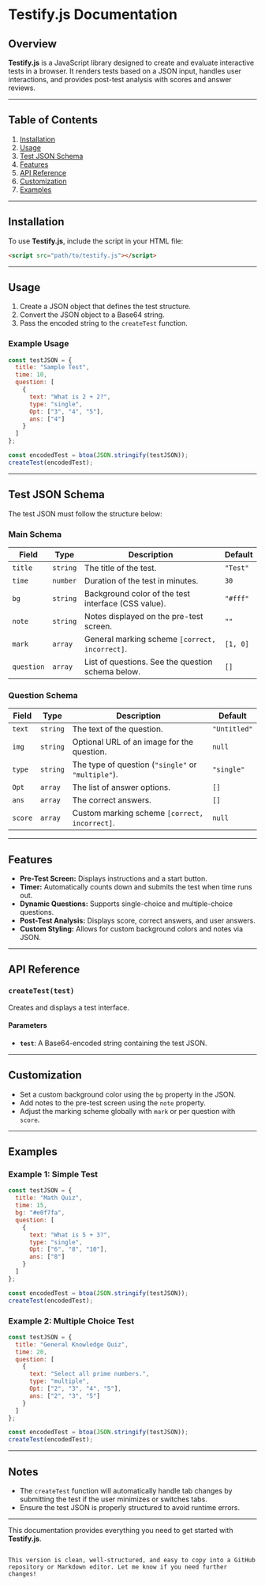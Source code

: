 
# Testify.js Documentation

## Overview
**Testify.js** is a JavaScript library designed to create and evaluate interactive tests in a browser. It renders tests based on a JSON input, handles user interactions, and provides post-test analysis with scores and answer reviews.

---

## Table of Contents
1. [Installation](#installation)
2. [Usage](#usage)
3. [Test JSON Schema](#test-json-schema)
4. [Features](#features)
5. [API Reference](#api-reference)
6. [Customization](#customization)
7. [Examples](#examples)

---

## Installation
To use **Testify.js**, include the script in your HTML file:

```html
<script src="path/to/testify.js"></script>
```

---

## Usage
1. Create a JSON object that defines the test structure.
2. Convert the JSON object to a Base64 string.
3. Pass the encoded string to the `createTest` function.

### Example Usage
```javascript
const testJSON = {
  title: "Sample Test",
  time: 10,
  question: [
    {
      text: "What is 2 + 2?",
      type: "single",
      Opt: ["3", "4", "5"],
      ans: ["4"]
    }
  ]
};

const encodedTest = btoa(JSON.stringify(testJSON));
createTest(encodedTest);
```

---

## Test JSON Schema
The test JSON must follow the structure below:

### Main Schema
| Field      | Type     | Description                                       | Default   |
|------------|----------|---------------------------------------------------|-----------|
| `title`    | `string` | The title of the test.                            | `"Test"`  |
| `time`     | `number` | Duration of the test in minutes.                  | `30`      |
| `bg`       | `string` | Background color of the test interface (CSS value). | `"#fff"`  |
| `note`     | `string` | Notes displayed on the pre-test screen.           | `""`      |
| `mark`     | `array`  | General marking scheme `[correct, incorrect]`.    | `[1, 0]`  |
| `question` | `array`  | List of questions. See the question schema below. | `[]`      |

### Question Schema
| Field     | Type     | Description                                        | Default     |
|-----------|----------|----------------------------------------------------|-------------|
| `text`    | `string` | The text of the question.                          | `"Untitled"`|
| `img`     | `string` | Optional URL of an image for the question.         | `null`      |
| `type`    | `string` | The type of question (`"single"` or `"multiple"`). | `"single"`  |
| `Opt`     | `array`  | The list of answer options.                        | `[]`        |
| `ans`     | `array`  | The correct answers.                               | `[]`        |
| `score`   | `array`  | Custom marking scheme `[correct, incorrect]`.      | `null`      |

---

## Features
- **Pre-Test Screen:** Displays instructions and a start button.
- **Timer:** Automatically counts down and submits the test when time runs out.
- **Dynamic Questions:** Supports single-choice and multiple-choice questions.
- **Post-Test Analysis:** Displays score, correct answers, and user answers.
- **Custom Styling:** Allows for custom background colors and notes via JSON.

---

## API Reference

### `createTest(test)`
Creates and displays a test interface.

#### Parameters
- **`test`**: A Base64-encoded string containing the test JSON.

---

## Customization
- Set a custom background color using the `bg` property in the JSON.
- Add notes to the pre-test screen using the `note` property.
- Adjust the marking scheme globally with `mark` or per question with `score`.

---

## Examples

### Example 1: Simple Test
```javascript
const testJSON = {
  title: "Math Quiz",
  time: 15,
  bg: "#e0f7fa",
  question: [
    {
      text: "What is 5 + 3?",
      type: "single",
      Opt: ["6", "8", "10"],
      ans: ["8"]
    }
  ]
};

const encodedTest = btoa(JSON.stringify(testJSON));
createTest(encodedTest);
```

### Example 2: Multiple Choice Test
```javascript
const testJSON = {
  title: "General Knowledge Quiz",
  time: 20,
  question: [
    {
      text: "Select all prime numbers.",
      type: "multiple",
      Opt: ["2", "3", "4", "5"],
      ans: ["2", "3", "5"]
    }
  ]
};

const encodedTest = btoa(JSON.stringify(testJSON));
createTest(encodedTest);
```

---

## Notes
- The `createTest` function will automatically handle tab changes by submitting the test if the user minimizes or switches tabs.
- Ensure the test JSON is properly structured to avoid runtime errors.

---

This documentation provides everything you need to get started with **Testify.js**.
```

This version is clean, well-structured, and easy to copy into a GitHub repository or Markdown editor. Let me know if you need further changes!
